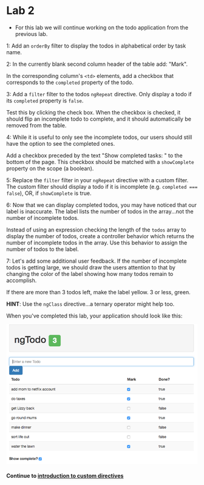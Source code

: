 # Lab 2
* For this lab we will continue working on the todo application from the previous lab.
  
1: Add an `orderBy` filter to display the todos in alphabetical order by task name.  
  
2: In the currently blank second column header of the table add: "Mark".  
  
In the corresponding column's `<td>` elements, add a checkbox that corresponds to the `completed` property of the todo.  
  
3: Add a `filter` filter to the todos `ngRepeat` directive. Only display a todo if its `completed` property is `false`.  
  
Test this by clicking the check box. When the checkbox is checked, it should flip an incomplete todo to complete, and it should automatically be removed from the table.  
  
4: While it is useful to only see the incomplete todos, our users should still have the option to see the completed ones.  
  
Add a checkbox preceded by the text "Show completed tasks: " to the bottom of the page. This checkbox should be matched with a `showComplete` property on the scope (a boolean).  
  
5: Replace the `filter` filter in your `ngRepeat` directive with a custom filter. The custom filter should display a todo if it is incomplete (e.g. `completed === false`), OR, if `showComplete` is true.  
  
6: Now that we can display completed todos, you may have noticed that our label is inaccurate. The label lists the number of todos in the array...not the number of incomplete todos.  
  
Instead of using an expression checking the length of the `todos` array to display the number of todos, create a controller behavior which returns the number of incomplete todos in the array. Use this behavior to assign the number of todos to the label.  
  
7: Let's add some additional user feedback. If the number of incomplete todos is getting large, we should draw the users attention to that by changing the color of the label showing how many todos remain to accomplish.  
  
If there are more than 3 todos left, make the label yellow. 3 or less, green.  
  
**HINT**: Use the `ngClass` directive...a ternary operator might help too.  
  
When you've completed this lab, your application should look like this:
  
![lab complete](../imgs/lab2_complete.png)
  
#### Continue to [introduction to custom directives](_13_intro_directives.md)
